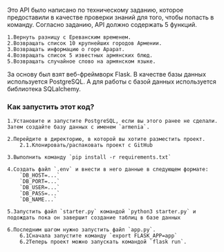 Это API было написано по техническому заданию, которое предоставили в качестве проверки знаний для того, чтобы попасть в команду. Согласно заданию, API должно содержать 5 функций.

	1.Вернуть разницу с Ереванским временем.
	2.Возвращать список 10 крупнейших городов Армении.
	3.Возвращать информацию о горе Арарат.
	4.Возвращать список 5 известных армянских блюд.
	5.Возвращать случайное слово на армянском языке.


За основу был взят веб-фреймворк Flask. В качестве базы данных используется PostgreSQL. А для работы с базой данных используется библиотека SQLalchemy.


### Как запустить этот код?

	1.Установите и запустите PostgreSQL, если вы этого ранее не сделали. Затем создайте базу данных с именем `armenia`.

	2.Перейдите в директорию, в которой вы хотите разместить проект.
		2.1.Клонировать/распаковать проект с GitHub

	3.Выполнить команду `pip install -r requirements.txt` 

	4.Создать файл `.env` и внести в него данные в следующем формате:
		`DB_HOST=...`
		`DB_PORT=...`
		`DB_USER=...`
		`DB_PASS=...`
		`DB_NAME...`
	
	5.Запустить файл `starter.py` командой `python3 starter.py` и подождать пока он завершит создание таблиц в базе данных

	6.Последним шагом нужно запустить файл `app.py`. 
		6.1Сначала запустите команду `export FLASK_APP=app`
		6.2Теперь проект можно запускать командой `flask run`.
